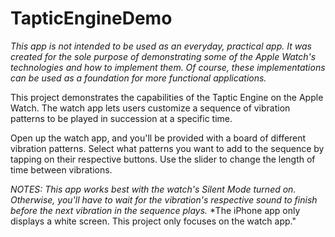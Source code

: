 # TapticEngineDemo

*This app is not intended to be used as an everyday, practical app. It was created for the sole purpose of demonstrating some of the Apple Watch's technologies and how to implement them. Of course, these implementations can be used as a foundation for more functional applications.*


This project demonstrates the capabilities of the Taptic Engine on the Apple Watch.  The watch app lets users customize a sequence of vibration patterns to be played in succession at a specific time.

Open up the watch app, and you'll be provided with a board of different vibration patterns.  Select what patterns you want to add to the sequence by tapping on their respective buttons.  Use the slider to change the length of time between vibrations.  

*NOTES:*
*This app works best with the watch's Silent Mode turned on.  Otherwise, you'll have to wait for the vibration's respective sound to finish before the next vibration in the sequence plays.*
*The iPhone app only displays a white screen.  This project only focuses on the watch app."
